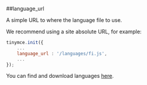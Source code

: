 ##language_url

A simple URL to where the language file to use.

We recommend using a site absolute URL, for example:

```js
tinymce.init({
    ...
    language_url : '/languages/fi.js',
    ...
});
```

You can find and download languages [here](http://www.tinymce.com/i18n/).
